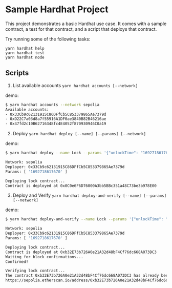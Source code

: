 # Sample Hardhat Project

This project demonstrates a basic Hardhat use case. It comes with a sample contract, a test for that contract, and a script that deploys that contract.

Try running some of the following tasks:

```shell
yarn hardhat help
yarn hardhat test
yarn hardhat node
```

## Scripts

1. List available accounts
    `yarn hardhat accounts [--network]`

demo: 
```bash
$ yarn hardhat accounts --network sepolia
Available accounts:
- 0x33Cb9c62131915C86DFfCb5C853379865Ae7379d
- 0xD22C7a03d8a7f55916A1DF0ae3840B82B46216ae
- 0x47fd2c10B62716348fc4E4052f870930946C0a19

```

2. Deploy
    `yarn hardhat deploy [--name] [--params] [--network]`

demo:
```bash
$ yarn hardhat deploy --name Lock --params '{"unlockTime": "1692718617670"}' --network sepolia

Network: sepolia
Deployer: 0x33Cb9c62131915C86DFfCb5C853379865Ae7379d
Params: [ '1692718617670' ]

Deploying lock contract...
Contract is deployed at 0x0C0e6F6D76000A3bb5BBc351a48C73be3b978E00

```

3. Deploy and Verify
    `yarn hardhat deploy-and-verify [--name] [--params] [--network]`

demo:
```bash
$ yarn hardhat deploy-and-verify --name Lock --params '{"unlockTime": "1692718617670"}' --network sepolia

Network: sepolia
Deployer: 0x33Cb9c62131915C86DFfCb5C853379865Ae7379d
Params: [ '1692718617670' ]

Deploying lock contract...
Contract is deployed at 0xb32E73b726A0e21A32d48bF4Cf76dc668A073DC3
Waiting for block confirmations...
Confirmed!

Verifying lock contract...
The contract 0xb32E73b726A0e21A32d48bF4Cf76dc668A073DC3 has already been verified.
https://sepolia.etherscan.io/address/0xb32E73b726A0e21A32d48bF4Cf76dc668A073DC3#code

```
